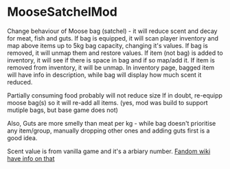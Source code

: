 # MooseSatchelMod

Change behaviour of Moose bag (satchel) - it will reduce scent and decay for meat, fish and guts.
If bag is equipped, it will scan player inventory and map above items up to 5kg bag capacity, changing it's values.
If bag is removed, it will unmap them and restore values.
If item (not bag) is added to inventory, it will see if there is space in bag and if so map/add it.
If item is removed from inventory, it will be unmap.
In inventory page, bagged item will have info in description, while bag will display how much scent it reduced.

Partially consuming food probably will not reduce size
If in doubt, re-equipp moose bag(s) so it will re-add all items.
(yes, mod was build to support mutiple bags, but base game does not)

Also, Guts are more smelly than meat per kg - while bag doesn't prioritise any item/group, manually dropping other ones and adding guts first is a good idea.

Scent value is from vanilla game and it's a arbiary number. [Fandom wiki have info on that](https://thelongdark.fandom.com/wiki/Scent)
